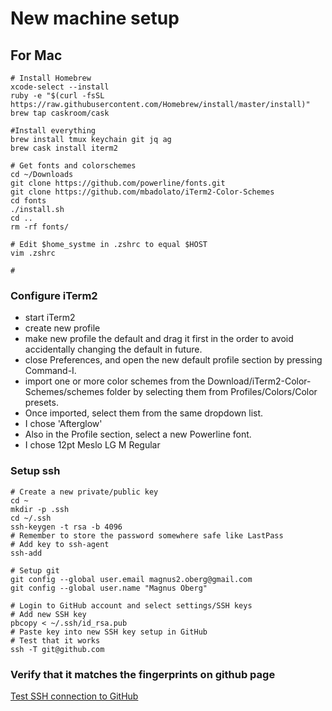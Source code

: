# New machine setup #

## For Mac ##

~~~
# Install Homebrew
xcode-select --install
ruby -e "$(curl -fsSL https://raw.githubusercontent.com/Homebrew/install/master/install)"
brew tap caskroom/cask

#Install everything
brew install tmux keychain git jq ag
brew cask install iterm2

# Get fonts and colorschemes
cd ~/Downloads
git clone https://github.com/powerline/fonts.git
git clone https://github.com/mbadolato/iTerm2-Color-Schemes
cd fonts
./install.sh
cd ..
rm -rf fonts/

# Edit $home_systme in .zshrc to equal $HOST
vim .zshrc

#
~~~

### Configure iTerm2
- start iTerm2
- create new profile
- make new profile the default and drag it first in the order to avoid accidentally changing the default in future.
- close Preferences, and open the new default profile section by pressing Command-I.
- import one or more color schemes from the Download/iTerm2-Color-Schemes/schemes folder by selecting them from Profiles/Colors/Color presets.
- Once imported, select them from the same dropdown list.
- I chose 'Afterglow'
- Also in the Profile section, select a new Powerline font.
- I chose 12pt Meslo LG M Regular

### Setup ssh
~~~
# Create a new private/public key
cd ~
mkdir -p .ssh
cd ~/.ssh
ssh-keygen -t rsa -b 4096
# Remember to store the password somewhere safe like LastPass
# Add key to ssh-agent
ssh-add

# Setup git
git config --global user.email magnus2.oberg@gmail.com
git config --global user.name "Magnus Oberg"

# Login to GitHub account and select settings/SSH keys
# Add new SSH key
pbcopy < ~/.ssh/id_rsa.pub
# Paste key into new SSH key setup in GitHub
# Test that it works
ssh -T git@github.com
~~~
### Verify that it matches the fingerprints on github page
[Test SSH connection to GitHub](https://help.github.com/articles/testing-your-ssh-connection/)

